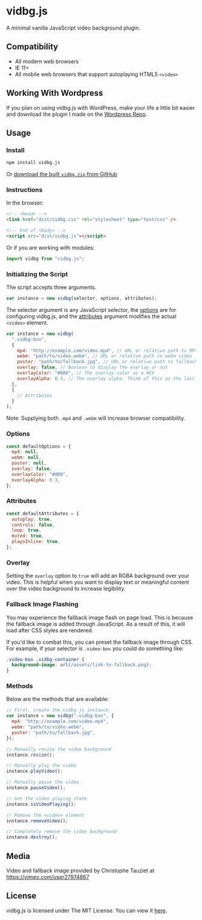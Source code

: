 # vidbg.js

A minimal vanilla JavaScript video background plugin.

## Compatibility

- All modern web browsers
- IE 11+
- All mobile web browsers that support autoplaying HTML5 `<video>`

## Working With Wordpress

If you plan on using vidbg.js with WordPress, make your life a little bit easier and download the plugin I made on the [Wordpress Repo](https://wordpress.org/plugins/video-background/).

## Usage

### Install

```bash
npm install vidbg.js
```

Or [download the built `vidbg.zip` from GitHub](https://github.com/blakewilson/vidbg/releases/latest)

### Instructions

In the browser:

```html
<!-- <head> -->
<link href="dist/vidbg.css" rel="stylesheet" type="text/css" />

<!-- End of <body> -->
<script src="dist/vidbg.js"></script>
```

Or if you are working with modules:

```js
import vidbg from "vidbg.js";
```

### Initializing the Script

The script accepts three arguments.

```js
var instance = new vidbg(selector, options, attributes);
```

The selector argument is any JavaScript selector, the [options](https://github.com/blakewilson/vidbg/tree/v2#options) are for configuring vidbg.js, and the [attributes](https://github.com/blakewilson/vidbg/tree/v2#attributes) argument modifies the actual `<video>` element.

```js
var instance = new vidbg(
  ".vidbg-box",
  {
    mp4: "http://example.com/video.mp4", // URL or relative path to MP4 video
    webm: "path/to/video.webm", // URL or relative path to webm video
    poster: "path/to/fallback.jpg", // URL or relative path to fallback image
    overlay: false, // Boolean to display the overlay or not
    overlayColor: "#000", // The overlay color as a HEX
    overlayAlpha: 0.3, // The overlay alpha. Think of this as the last integer in RGBA()
  },
  {
    // Attributes
  }
);
```

Note: Supplying both `.mp4` and `.webm` will increase browser compatibility.

### Options

```js
const defaultOptions = {
  mp4: null,
  webm: null,
  poster: null,
  overlay: false,
  overlayColor: "#000",
  overlayAlpha: 0.3,
};
```

### Attributes

```js
const defaultAttributes = {
  autoplay: true,
  controls: false,
  loop: true,
  muted: true,
  playsInline: true,
};
```

### Overlay

Setting the `overlay` option to `true` will add an RGBA background over your video. This is helpful when you want to display text or meaningful content over the video background to increase legibility.

### Fallback Image Flashing

You may experience the fallback image flash on page load. This is because the fallback image is added through JavaScript. As a result of this, it will load after CSS styles are rendered.

If you'd like to combat this, you can preset the fallback image through CSS. For example, if your selector is `.video-box` you could do something like:

```css
.video-box .vidbg-container {
  background-image: url(/assets/link-to-fallback.png);
}
```

### Methods

Below are the methods that are available:

```js
// First, create the vidbg.js instance.
var instance = new vidbg(".vidbg-box", {
  mp4: "http://example.com/video.mp4",
  webm: "path/to/video.webm",
  poster: "path/to/fallback.jpg",
});

// Manually resize the video background
instance.resize();

// Manually play the video
instance.playVideo();

// Manually pause the video
instance.pauseVideo();

// Get the video playing state
instance.isVideoPlaying();

// Remove the <video> element
instance.removeVideo();

// Completely remove the video background
instance.destroy();
```

## Media

Video and fallback image provided by Christophe Tauziet at https://vimeo.com/user27974867

## License

vidbg.js is licensed under The MIT License. You can view it [here](https://github.com/blakedotvegas/vidbg/blob/master/LICENSE).
